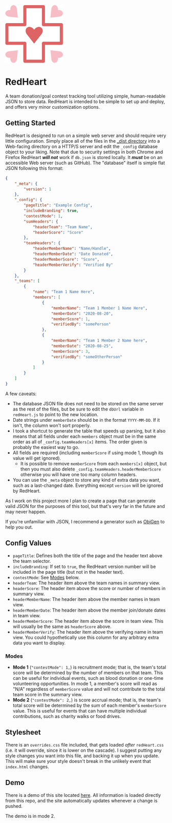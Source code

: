 ![RedHeart Logo](/_img/rhLogo.svg)
# RedHeart
A team donation/goal contest tracking tool utilizing simple, human-readable JSON to store data. RedHeart is intended to be simple to set up and deploy, and offers very minor customization options.

## Getting Started
RedHeart is designed to run on a simple web server and should require very little configuration. Simply place all of the files in the [\_dist directory](/RedHeart_dist) into a Web-facing directory on a HTTP/S server and edit the `_config` database object to your liking. Note that due to security settings in both Chrome and Firefox RedHeart ***will not*** work if `db.json` is stored locally. It ***must*** be on an accessible Web server (such as GitHub). The "database" itself is simple flat JSON following this format:

``` json
{
	"_meta": {
		"version": 1
	},
	"_config": {
		"pageTitle": "Example Config",
		"includeBranding": true,
		"contestMode": 1,
		"sumHeaders": {
			"headerTeam": "Team Name",
			"headerScore": "Score"
		},
		"teamHeaders": {
			"headerMemberName": "Name/Handle",
			"headerMemberDate": "Date Donated",
			"headerMemberScore": "Score",
			"headerMemberVerify": "Verified By"
		}
	},
	"_teams": [
		{
			"name": "Team 1 Name Here",
			"members": [
				{
					"memberName": "Team 1 Member 1 Name Here",
					"memberDate": "2020-08-20",
					"memberScore": 1,
					"verifiedBy": "somePerson"
				},
				{
					"memberName": "Team 1 Member 2 Name here",
					"memberDate": "2020-08-25",
					"memberScore": 3,
					"verifiedBy": "someOtherPerson"
				}
			]
		}
	]
}
```
A few caveats:
* The database JSON file does not need to be stored on the same server as the rest of the files, but be sure to edit the `dbUrl` variable in `redHeart.js` to point to the new location.
* Date strings under `memberDate` should be in the format `YYYY-MM-DD`. If it isn't, the column won't sort properly.
* I took a shortcut to generate the table that speeds up parsing, but it also means that all fields under each `members` object must be in the same order as all of `_config.teamHeaders[x]` items. The order given is probably the easiest way to go.
* All fields are required (including `memberScore` if using mode 1, though its value will get ignored).
  * It is possible to remove `memberScore` from each `members[x]` object, but then you must also delete `_config.teamHeaders.headerMemberScore` otherwise you will have one too many column headers.
* You can use the `_meta` object to store any kind of extra data you want, such as a last-changed date. Everything except `version` will be ignored by RedHeart.

As I work on this project more I plan to create a page that can generate valid JSON for the purposes of this tool, but that's very far in the future and may never happen.

If you're unfamiliar with JSON, I recommend a generator such as [ObjGen](https://beta5.objgen.com/json/) to help you out.

## Config Values
* `pageTitle`: Defines both the title of the page and the header text above the team selector.
* `includeBranding`: If set to `true`, the RedHeart version number will be included in the page title (but not in the header text).
* `contestMode`: See [Modes](#modes) below.
* `headerTeam`: The header item above the team names in summary view.
* `headerScore`: The header item above the score or number of members in summary view.
* `headerMemberName`: The header item above the member names in team view.
* `headerMemberDate`: The header item above the member join/donate dates in team view.
* `headerMemberScore`: The header item above the score in team view. This will usually be the same as `headerScore` above.
* `headerMemberVerify`: The header item above the verifying name in team view. You could hypothetically use this column for any arbitrary extra data you want to display.

### Modes
* **Mode 1** (`"contestMode": 1,`) is recruitment mode; that is, the team's total score will be determined by the number of members on that team. This can be useful for individual events, such as blood donation or one-time volunteering opportunities. In mode 1, a member's score will read as "N/A" regardless of `memberScore` value and will not contribute to the total team score in the summary view.
* **Mode 2** (`"contestMode": 2,`) is score accrual mode; that is, the team's total score will be determined by the sum of each member's `memberScore` value. This is useful for events that can have multiple individual contributions, such as charity walks or food drives.

## Stylesheet
There is an `overrides.css` file included, that gets loaded *after* `redHeart.css` (i.e. it will override, since it is lower on the cascade). I suggest putting any style changes you want into this file, and backing it up when you update. This will make sure your style doesn't break in the unlikely event that `index.html` changes.

## Demo
There is a demo of this site located [here](https://emberheartshine.github.io/RedHeart/RedHeart_dist/). All information is loaded directly from this repo, and the site automatically updates whenever a change is pushed.

The demo is in mode 2.
